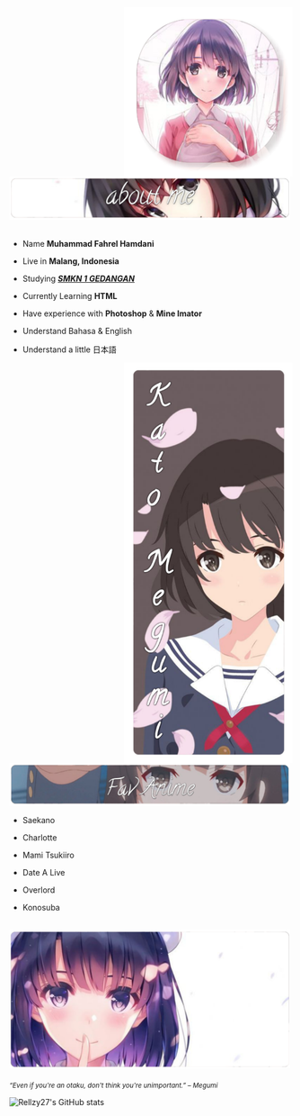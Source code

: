 <div>
<img src="./Profile.png" width="300" align="right" />
<br/>
<img src="./About me.png" width="500" />
<br/>
<br/>
  
- Name **Muhammad Fahrel Hamdani**

- Live in **Malang, Indonesia**

- Studying [***SMKN 1 GEDANGAN***](http://smkn1gedangan-malang.sch.id/)

- Currently Learning **HTML**

- Have experience with **Photoshop** & **Mine Imator**

- Understand Bahasa & English

- Understand a little 日本語

<img src="./Kato Megumi.png" width="300" align="right" />
<br/>


<img src="./Fav anime.png" width="500" />
<br/>

- Saekano

- Charlotte

- Mami Tsukiiro

- Date A Live

- Overlord

- Konosuba

<br/>
<img src="./Banner.png" width="500" /><br/>
  
<sub> *“Even if you're an otaku, don't think you're unimportant.” – Megumi* </sub>

</div>

![Rellzy27's GitHub stats](https://github-readme-stats.vercel.app/api?username=Rellzy27&show_icons=true&theme=transparent)
